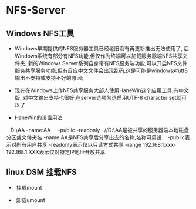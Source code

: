 # NFS-Server

## Windows NFS工具
+ Windows早期提供的NFS服务器工具已经老旧没有再更新推出无法使用了, 后Windows系统有部分有NFS功能,但仅作为终端可以加载服务器端NFS共享文件夹,
新的Windows Server系列自身带有NFS服务端功能,可以开启NFS文件服务共享服务功能,但有反应中文文件会出现乱码,这是可能是windows对utf8输出不支持或支持不好的原因;

+ 现在在Windows上作NFS共享服务大部人使用HaneWin这个应用工具,有中文版, 对中文输出支持也很好,在server选项勾选启用UTF-8 character set就可以了

+ HaneWin的设置用法

    D:\AA  -name:AA      -public -readonly    //D:\AA是被共享的服务器端本地磁盘分区或文件夹名  -name:AA是NFS共享后分享出去的名称,名称可另设
    -public表示对所有用户共享  -readonly表示仅以只读方式共享  -range 192.168.1.xxx-192.168.1.XXX表示仅对特定IP地址开放共享

## linux DSM 挂载NFS
+  挂载mount

+  卸载umount




